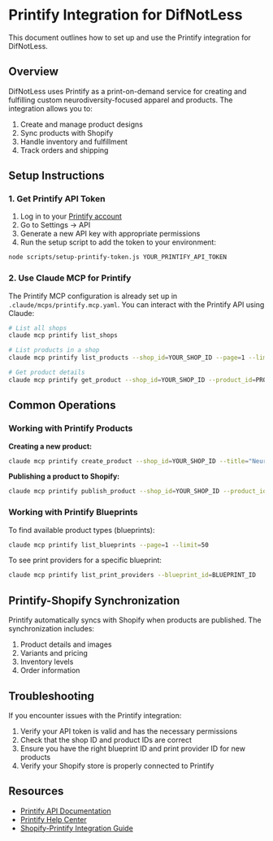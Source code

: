 # Printify Integration for DifNotLess

This document outlines how to set up and use the Printify integration for DifNotLess.

## Overview

DifNotLess uses Printify as a print-on-demand service for creating and fulfilling custom neurodiversity-focused apparel and products. The integration allows you to:

1. Create and manage product designs
2. Sync products with Shopify
3. Handle inventory and fulfillment
4. Track orders and shipping

## Setup Instructions

### 1. Get Printify API Token

1. Log in to your [Printify account](https://printify.com/app/login)
2. Go to Settings → API
3. Generate a new API key with appropriate permissions
4. Run the setup script to add the token to your environment:

```bash
node scripts/setup-printify-token.js YOUR_PRINTIFY_API_TOKEN
```

### 2. Use Claude MCP for Printify

The Printify MCP configuration is already set up in `.claude/mcps/printify.mcp.yaml`. You can interact with the Printify API using Claude:

```bash
# List all shops
claude mcp printify list_shops

# List products in a shop
claude mcp printify list_products --shop_id=YOUR_SHOP_ID --page=1 --limit=20

# Get product details
claude mcp printify get_product --shop_id=YOUR_SHOP_ID --product_id=PRODUCT_ID
```

## Common Operations

### Working with Printify Products

**Creating a new product:**
```bash
claude mcp printify create_product --shop_id=YOUR_SHOP_ID --title="Neurodiversity Acceptance T-Shirt" --description="Comfortable cotton t-shirt celebrating neurodiversity" --blueprint_id=BLUEPRINT_ID --print_provider_id=PROVIDER_ID --variants='[...]' --print_areas='[...]'
```

**Publishing a product to Shopify:**
```bash
claude mcp printify publish_product --shop_id=YOUR_SHOP_ID --product_id=PRODUCT_ID --external_id=SHOPIFY_ID --handle=product-handle
```

### Working with Printify Blueprints

To find available product types (blueprints):
```bash
claude mcp printify list_blueprints --page=1 --limit=50
```

To see print providers for a specific blueprint:
```bash
claude mcp printify list_print_providers --blueprint_id=BLUEPRINT_ID
```

## Printify-Shopify Synchronization

Printify automatically syncs with Shopify when products are published. The synchronization includes:

1. Product details and images
2. Variants and pricing
3. Inventory levels
4. Order information

## Troubleshooting

If you encounter issues with the Printify integration:

1. Verify your API token is valid and has the necessary permissions
2. Check that the shop ID and product IDs are correct
3. Ensure you have the right blueprint ID and print provider ID for new products
4. Verify your Shopify store is properly connected to Printify

## Resources

- [Printify API Documentation](https://developers.printify.com/#overview)
- [Printify Help Center](https://help.printify.com/hc/en-us)
- [Shopify-Printify Integration Guide](https://help.printify.com/hc/en-us/articles/360014136680-Shopify-Integration-Guide)